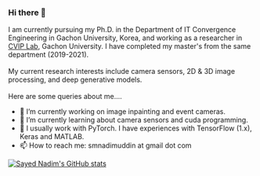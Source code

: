 ### Hi there 👋


I am currently pursuing my Ph.D. in the Department of IT Convergence Engineering in Gachon University, Korea, and working as a researcher in [CVIP Lab](https://sites.google.com/site/gachoncvip/home), Gachon University. I have completed my master's from the same department (2019-2021).
<br><br>
My current research interests include camera sensors, 2D & 3D image processing, and deep generative models. 
<br><br>
Here are some queries about me....
<br>
- 🔭 I’m currently working on image inpainting and event cameras.
- 🌱 I’m currently learning about camera sensors and cuda programming.
- 💬 I usually work with PyTorch. I have experiences with TensorFlow (1.x), Keras and MATLAB. 
- 📫 How to reach me: smnadimuddin at gmail dot com
<!-- - ⚡ Fun fact: I have recently stopped smoking.  -->

[![Sayed Nadim's GitHub stats](https://github-readme-stats.vercel.app/api?username=sayednadim&show_icons=true&theme=gotham&count_private=true)](https://github.com/anuraghazra/github-readme-stats)


